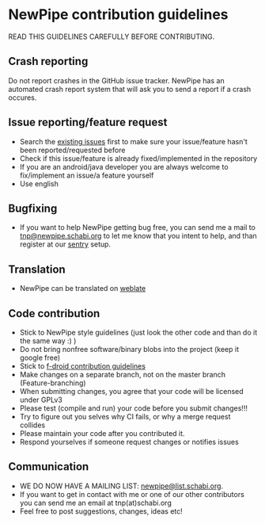 NewPipe contribution guidelines
===============================

READ THIS GUIDELINES CAREFULLY BEFORE CONTRIBUTING.

## Crash reporting

Do not report crashes in the GitHub issue tracker. NewPipe has an automated crash report system that will ask you to send a report if a crash occures.

## Issue reporting/feature request

* Search the [existing issues](https://github.com/theScrabi/NewPipe/issues) first to make sure your issue/feature hasn't been reported/requested before
* Check if this issue/feature is already fixed/implemented in the repository
* If you are an android/java developer you are always welcome to fix/implement an issue/a feature yourself
* Use english

## Bugfixing
* If you want to help NewPipe getting bug free, you can send me a mail to tnp@newpipe.schabi.org to let me know that you intent to help, and than register at our [sentry](https://support.schabi.org) setup. 

## Translation

* NewPipe can be translated on [weblate](https://hosted.weblate.org/projects/newpipe/strings/)

## Code contribution

* Stick to NewPipe style guidelines (just look the other code and than do it the same way :) )
* Do not bring nonfree software/binary blobs into the project (keep it google free)
* Stick to [f-droid contribution guidelines](https://f-droid.org/wiki/page/Inclusion_Policy)
* Make changes on a separate branch, not on the master branch (Feature-branching)
* When submitting changes, you agree that your code will be licensed under GPLv3
* Please test (compile and run) your code before you submit changes!!!
* Try to figure out you selves why CI fails, or why a merge request collides
* Please maintain your code after you contributed it.
* Respond yourselves if someone request changes or notifies issues

## Communication

* WE DO NOW HAVE A MAILING LIST: [newpipe@list.schabi.org](https://list.schabi.org/cgi-bin/mailman/listinfo/newpipe).
* If you want to get in contact with me or one of our other contributors you can send me an email at tnp(at)schabi.org
* Feel free to post suggestions, changes, ideas etc!
